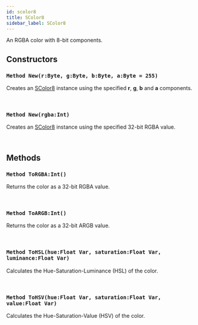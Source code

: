 ```yaml
---
id: scolor8
title: SColor8
sidebar_label: SColor8
---
```


An RGBA color with 8-bit components.


## Constructors

### `Method New(r:Byte, g:Byte, b:Byte, a:Byte = 255)`

Creates an [SColor8](../../../brl/brl.color/scolor8) instance using the specified <b>r</b>, <b>g</b>, <b>b</b> and <b>a</b> components.

<br/>

### `Method New(rgba:Int)`

Creates an [SColor8](../../../brl/brl.color/scolor8) instance using the specified 32-bit RGBA value.

<br/>

## Methods

### `Method ToRGBA:Int()`

Returns the color as a 32-bit RGBA value.

<br/>

### `Method ToARGB:Int()`

Returns the color as a 32-bit ARGB value.

<br/>

### `Method ToHSL(hue:Float Var, saturation:Float Var, luminance:Float Var)`

Calculates the Hue-Saturation-Luminance (HSL) of the color.

<br/>

### `Method ToHSV(hue:Float Var, saturation:Float Var, value:Float Var)`

Calculates the Hue-Saturation-Value (HSV) of the color.

<br/>

